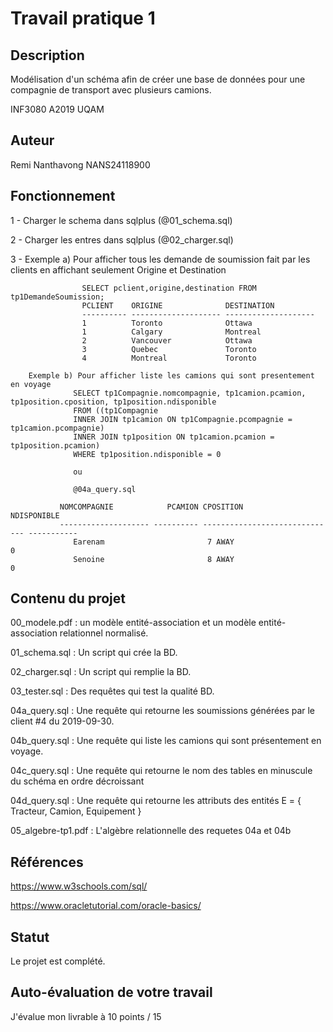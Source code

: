    # Travail pratique 1

   ## Description

   Modélisation d'un schéma afin de créer une base de données pour une compagnie de transport avec plusieurs camions.

   INF3080 A2019 UQAM

   ## Auteur

   Remi Nanthavong NANS24118900

   ## Fonctionnement

   1 - Charger le schema dans sqlplus (@01_schema.sql)
   
   2 - Charger les entres dans sqlplus (@02_charger.sql)
   
   3 -  Exemple a) Pour afficher tous les demande de soumission fait par les clients en affichant seulement Origine et Destination
                  
                    SELECT pclient,origine,destination FROM tp1DemandeSoumission;
                    PCLIENT    ORIGINE              DESTINATION
                    ---------- -------------------- --------------------
                    1          Toronto              Ottawa
                    1          Calgary              Montreal
                    2          Vancouver            Ottawa
                    3          Quebec               Toronto
                    4          Montreal             Toronto
                    
        Exemple b) Pour afficher liste les camions qui sont presentement en voyage
                  SELECT tp1Compagnie.nomcompagnie, tp1camion.pcamion, tp1position.cposition, tp1position.ndisponible 
                  FROM ((tp1Compagnie
                  INNER JOIN tp1camion ON tp1Compagnie.pcompagnie = tp1camion.pcompagnie)
                  INNER JOIN tp1position ON tp1camion.pcamion = tp1position.pcamion)
                  WHERE tp1position.ndisponible = 0
                  
                  ou
                  
                  @04a_query.sql

               NOMCOMPAGNIE            PCAMION CPOSITION                      NDISPONIBLE
               -------------------- ---------- ------------------------------ -----------
                  Earenam                       7 AWAY                                     0
                  Senoine                       8 AWAY                                     0


   ## Contenu du projet

   00_modele.pdf : un modèle entité-association et un modèle entité-association relationnel normalisé.
   
   01_schema.sql : Un script qui crée la BD.
   
   02_charger.sql : Un script qui remplie la BD.
   
   03_tester.sql : Des requêtes qui test la qualité BD.
   
   04a_query.sql : Une requête qui retourne les soumissions générées par le client #4 du 2019-09-30.
   
   04b_query.sql : Une requête qui liste les camions qui sont présentement en voyage.
   
   04c_query.sql : Une requête qui retourne le nom des tables en minuscule du schéma en ordre décroissant
   
   04d_query.sql : Une requête qui retourne les attributs des entités E = { Tracteur, Camion, Equipement }
   
   05_algebre-tp1.pdf : L'algèbre relationnelle des requetes 04a et 04b

   ## Références

  https://www.w3schools.com/sql/
  
  https://www.oracletutorial.com/oracle-basics/

   ## Statut

   Le projet est complété.
   
   ## Auto-évaluation de votre travail
   
   J'évalue mon livrable à 10 points / 15
